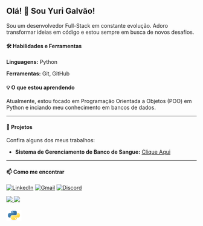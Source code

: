 ## Olá! 👋 Sou Yuri Galvão!

Sou um desenvolvedor Full-Stack em constante evolução. Adoro transformar ideias em código e estou sempre em busca de novos desafios.



#### 🛠️ Habilidades e Ferramentas

**Linguagens:** Python

**Ferramentas:** Git, GitHub



#### 💡 O que estou aprendendo

Atualmente, estou focado em Programação Orientada a Objetos (POO) em Python e inciando meu conhecimento em bancos de dados.

---

#### 🚀 Projetos

Confira alguns dos meus trabalhos:
* **Sistema de Gerenciamento de Banco de Sangue:** [Clique Aqui](https://github.com/yurigalvao/SIstema-Gerenciamento-Banco-Sangue.git)
  
---

#### 📫 Como me encontrar

[![LinkedIn](https://img.shields.io/badge/LinkedIn-0077B5?style=for-the-badge&logo=linkedin&logoColor=white)](https://www.linkedin.com/in/yuri-galvão-926257252/)
[![Gmail](https://img.shields.io/badge/Gmail-D14836?style=for-the-badge&logo=gmail&logoColor=white)](mailto:yurigalvao514@gmail.com)
[![Discord](https://img.shields.io/badge/Discord-7289DA?style=for-the-badge&logo=discord&logoColor=white)](https://discord.com/users/yurigalao)

 <div>
  <a href="https://github.com/yurigalvao">
  <img height="180em" src="https://github-readme-stats.vercel.app/api?username=yurigalvao&show_icons=true&theme=merko&include_all_commits=true&count_private=true"/>
  <img height="180em" src="https://github-readme-stats.vercel.app/api/top-langs/?username=yurigalvao&layout=compact&langs_count=16&theme=merko"/>
</div>
</div>
<div style="display: inline_block"><br>
  <img align="center" alt="Rafa-Python" height="30" width="40" src="https://raw.githubusercontent.com/devicons/devicon/master/icons/python/python-original.svg">
</div>
